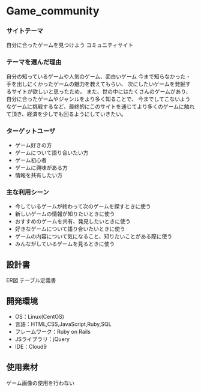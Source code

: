 # Game_community

### サイトテーマ
自分に合ったゲームを見つけよう
コミュニティサイト

### テーマを選んだ理由
自分の知っているゲームや人気のゲーム、面白いゲーム
今まで知らなかった・手を出しにくかったゲームの魅力を教えてもらい、
次にしたいゲームを発掘するサイトが欲しいと思ったため。
また、世の中にはたくさんのゲームがあり、自分に合ったゲームやジャンルをより多く知ることで、
今までしてこないようなゲームに挑戦するなど、最終的にこのサイトを通じてより多くのゲームに触れて頂き、経済を少しでも回るようにしていきたい。

### ターゲットユーザ
- ゲーム好きの方
- ゲームについて語り合いたい方
- ゲーム初心者
- ゲームに興味がある方
- 情報を共有したい方

### 主な利用シーン
- 今しているゲームが終わって次のゲームを探すときに使う
- 新しいゲームの情報が知りたいときに使う
- おすすめのゲームを共有、発見したいときに使う
- 好きなゲームについて語り合いたいときに使う
- ゲームの内容について気になること、知りたいことがある際に使う
- みんながしているゲームを見るときに使う

## 設計書
ER図
テーブル定義書

## 開発環境
- OS：Linux(CentOS)
- 言語：HTML,CSS,JavaScript,Ruby,SQL
- フレームワーク：Ruby on Rails
- JSライブラリ：jQuery
- IDE：Cloud9

## 使用素材
ゲーム画像の使用を行わない